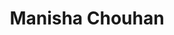 ---
title: Manisha Chouhan
biosmall: "Medical student with some extra hobbies."
biolarge: 
avatar: https://i.postimg.cc/1zfbQB9T/ug-2021-manisha-chouhan.webp
twitter:
instagram:
multiple: false
---